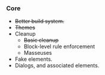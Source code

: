 ### Core ###
  * ~~Better build system.~~
  * ~~Themes~~
  * Cleanup
    * ~~Basic cleanup~~
    * Block-level rule enforcement
    * Masseuses
  * Fake elements.
  * Dialogs, and associated elements.